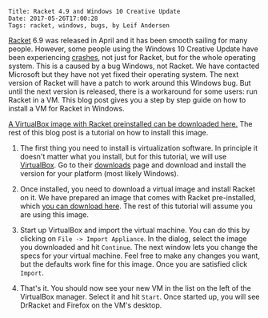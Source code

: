     Title: Racket 4.9 and Windows 10 Creative Update
    Date: 2017-05-26T17:00:28
    Tags: racket, windows, bugs, by Leif Andersen

[Racket][racket] 6.9 was released in April and it has been smooth sailing for
many people. However, some people using the Windows 10 Creative Update have
been experiencing [crashes][crash], not just for Racket, but for the whole
operating system. This is a caused by a bug Windows, not Racket. We have
contacted Microsoft but they have not yet fixed their operating system.  The
next version of Racket will have a patch to work around this Windows bug. But
until the next version is released, there is a workaround for some users: run
Racket in a VM.  This blog post gives you a step by step guide on how to
install a VM for Racket in Windows.

[A VirtualBox image with Racket preinstalled can be downloaded here.][vm] The
rest of this blog post is a tutorial on how to install this image.

<!-- more -->

1. The first thing you need to install is virtualization software. In principle
it doesn't matter what you install, but for this tutorial, we will use
[VirtualBox][virtualbox]. Go to their [downloads][vboxdownload] page and
download and install the version for your platform (most likely Windows).

2. Once installed, you need to download a virtual image and install Racket on
it. We have prepared an image that comes with Racket pre-installed, which [you
can download here][vm]. The rest of this tutorial will assume you are using
this image.

3. Start up VirtualBox and import the virtual machine. You can do this by
clicking on `File -> Import Appliance`. In the dialog, select the image you
downloaded and hit `Continue`. The next window lets you change the specs for
your virtual machine. Feel free to make any changes you want, but the defaults
work fine for this image. Once you are satisfied click `Import`.

4. That's it. You should now see your new VM in the list on the left of the
VirtualBox manager. Select it and hit `Start`. Once started up, you will see
DrRacket and Firefox on the VM's desktop.

[racket]: http://racket-lang.org/
[vm]: https://github.com/nuprl/website/releases/download/racket69vm/Racket_6_9.ova
[crash]: https://github.com/racket/racket/issues/1671
[virtualbox]: https://www.virtualbox.org/
[vboxdownload]: https://www.virtualbox.org/wiki/Downloads
